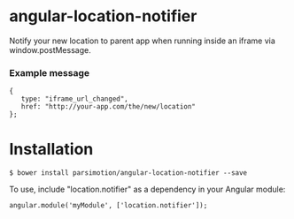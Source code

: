 # angular-location-notifier
Notify your new location to parent app when running inside an iframe via window.postMessage.
### Example message
```
{
   type: "iframe_url_changed",
   href: "http://your-app.com/the/new/location"
};
```
# Installation

    $ bower install parsimotion/angular-location-notifier --save

To use, include "location.notifier" as a dependency in your Angular module:
```
angular.module('myModule', ['location.notifier']);
```
